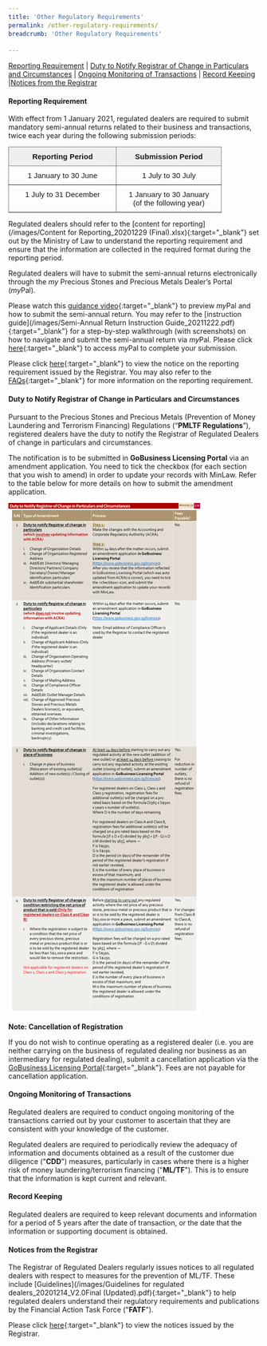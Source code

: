```yaml
---
title: 'Other Regulatory Requirements'
permalink: /other-regulatory-requirements/
breadcrumb: 'Other Regulatory Requirements'

---
```



<a href="#Reporting Requirement">Reporting Requirement</a> | <a href="#Duty to Notify Registrar of Change in Particulars and Circumstances">Duty to Notify Registrar of Change in Particulars and Circumstances</a> | <a href="#Ongoing Monitoring of Transactions">Ongoing Monitoring of Transactions</a> | <a href="#Record Keeping">Record Keeping</a> |<a href="#Notices from the Registrar">Notices from the Registrar</a>

#### <a id="Reporting Requirement"></a> Reporting Requirement

With effect from 1 January 2021, regulated dealers are required to submit mandatory semi-annual returns related to their business and transactions, twice each year during the following submission periods: 

<table style="border-collapse:collapse;border-spacing:0;table-layout: fixed; width: 428px" class="tg"><colgroup><col style="width: 217px"><col style="width: 211px"></colgroup><thead><tr><th style="background-color:#efefef;border-color:inherit;border-style:solid;border-width:1px;font-family:Arial, sans-serif;font-size:15px;font-weight:bold;overflow:hidden;padding:10px 10px;text-align:center;vertical-align:top;word-break:normal">Reporting Period</th><th style="background-color:#efefef;border-color:inherit;border-style:solid;border-width:1px;font-family:Arial, sans-serif;font-size:15px;font-weight:bold;overflow:hidden;padding:10px 10px;text-align:center;vertical-align:top;word-break:normal">Submission Period</th></tr></thead><tbody><tr><td style="border-color:inherit;border-style:solid;border-width:1px;font-family:Arial, sans-serif;font-size:15px;overflow:hidden;padding:10px 10px;text-align:center;vertical-align:top;word-break:normal">1 January to 30 June</td><td style="border-color:inherit;border-style:solid;border-width:1px;font-family:Arial, sans-serif;font-size:15px;overflow:hidden;padding:10px 10px;text-align:center;vertical-align:top;word-break:normal">1 July to 30 July</td></tr><tr><td style="border-color:inherit;border-style:solid;border-width:1px;font-family:Arial, sans-serif;font-size:15px;overflow:hidden;padding:10px 10px;text-align:center;vertical-align:top;word-break:normal">1 July to 31 December</td><td style="border-color:inherit;border-style:solid;border-width:1px;font-family:Arial, sans-serif;font-size:15px;overflow:hidden;padding:10px 10px;text-align:center;vertical-align:top;word-break:normal">1 January to 30 January<br>(of the following year)</td></tr></tbody></table>

Regulated dealers should refer to the [content for reporting](/images/Content for Reporting_20201229 (Final).xlsx){:target="_blank"} set out by the Ministry of Law to understand the reporting requirement and ensure that the information are collected in the required format during the reporting period.
 
Regulated dealers will have to submit the semi-annual returns electronically through the <i>my</i> Precious Stones and Precious Metals Dealer’s Portal (<i>my</i>Pal).

Please watch this [guidance video](https://youtu.be/Jpcj4iYSOSM){:target="_blank"} to preview <i>my</i>Pal and how to submit the semi-annual return. You may refer to the [instruction guide](/images/Semi-Annual Return Instruction Guide_20211222.pdf){:target="_blank"} for a step-by-step walkthrough (with screenshots) on how to navigate and submit the semi-annual return via <i>my</i>Pal. Please click [here](https://eservices.mlaw.gov.sg/mypal){:target="_blank"} to access <i>my</i>Pal to complete your submission.
 
Please click [here](https://acd.mlaw.gov.sg/news/notices-from-the-registrar/reporting-requirement-for-regulated-dealers-with-effect-from-1-january-2021){:target="_blank"} to view the notice on the reporting requirement issued by the Registrar. You may also refer to the [FAQs](https://va.ecitizen.gov.sg/cfp/customerPages/mlaw/explorefaq.aspx){:target="_blank"} for more information on the reporting requirement.

#### <a id="Duty to Notify Registrar of Change in Particulars and Circumstances"></a> Duty to Notify Registrar of Change in Particulars and Circumstances

Pursuant to the Precious Stones and Precious Metals (Prevention of Money Laundering and Terrorism Financing) Regulations (“**PMLTF Regulations**”), registered dealers have the duty to notify the Registrar of Regulated Dealers of change in particulars and circumstances.

The notification is to be submitted in **GoBusiness Licensing Portal** via an amendment application. You need to tick the checkbox (for each section that you wish to amend) in order to update your records with MinLaw. Refer to the table below for more details on how to submit the amendment application.

<a href="/images/Duty to Notify Registrar of Changes table_Final v4_20211118.pdf"><img src="/images/Duty to Notify Registrar of Changes table_Final v4_20211118.png"></a>

**Note: Cancellation of Registration**

If you do not wish to continue operating as a registered dealer (i.e. you are neither carrying on the business of regulated dealing nor business as an intermediary for regulated dealing), submit a cancellation application via the [GoBusiness Licensing Portal](https://www.gobusiness.gov.sg/licences){:target="_blank"}. Fees are not payable for cancellation application.



#### <a id="Ongoing Monitoring of Transactions"></a> Ongoing Monitoring of Transactions

Regulated dealers are required to conduct ongoing monitoring of the transactions carried out by your customer to ascertain that they are consistent with your knowledge of the customer.

Regulated dealers are required to periodically review the adequacy of information and documents obtained as a result of the customer due diligence ("**CDD**") measures, particularly in cases where there is a higher risk of money laundering/terrorism financing ("**ML/TF**"). This is to ensure that the information is kept current and relevant.

#### <a id="Record Keeping"></a> Record Keeping

Regulated dealers are required to keep relevant documents and information for a period of 5 years after the date of transaction, or the date that the information or supporting document is obtained.

#### <a id="Notices from the Registrar"></a> Notices from the Registrar

The Registrar of Regulated Dealers regularly issues notices to all regulated dealers with respect to measures for the prevention of ML/TF. These include [Guidelines](/images/Guidelines for regulated dealers_20201214_V2.0Final (Updated).pdf){:target="_blank"} to help regulated dealers understand their regulatory requirements and publications by the Financial Action Task Force ("**FATF**").

Please click [here](/news/notices-from-the-registrar/){:target="_blank"} to view the notices issued by the Registrar.

